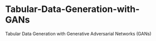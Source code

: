 # Tabular-Data-Generation-with-GANs
Tabular Data Generation with Generative Adversarial Networks (GANs)
